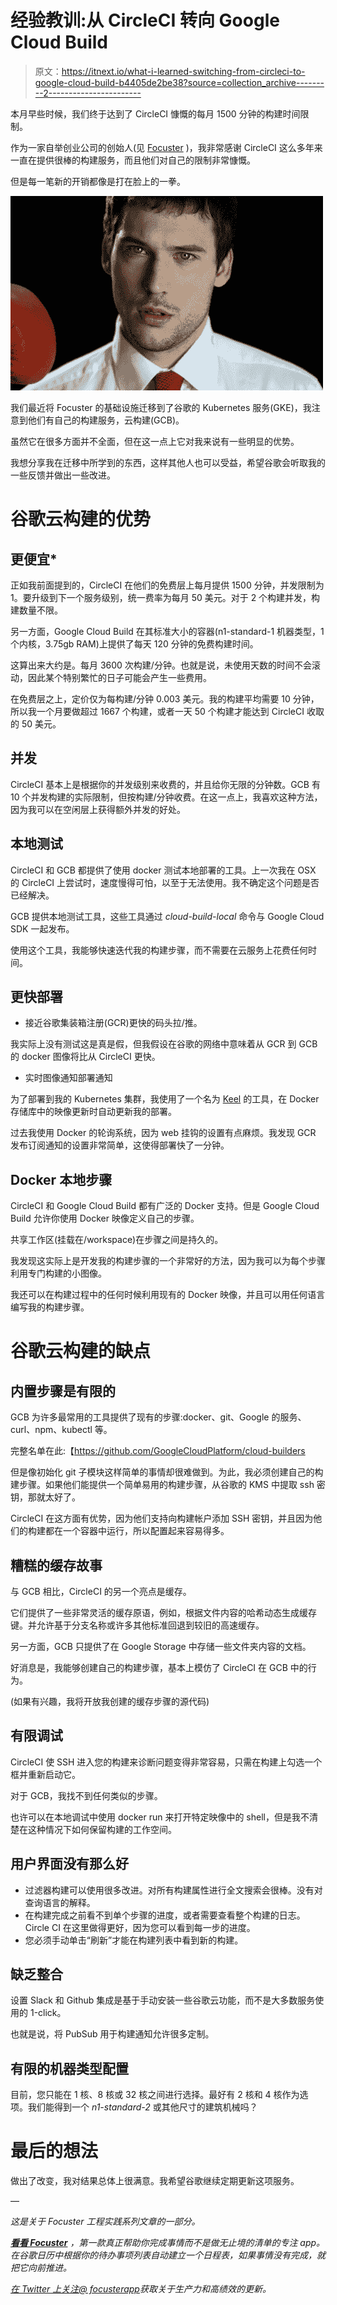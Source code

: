 # 经验教训:从 CircleCI 转向 Google Cloud Build

> 原文：<https://itnext.io/what-i-learned-switching-from-circleci-to-google-cloud-build-b4405de2be38?source=collection_archive---------2----------------------->

本月早些时候，我们终于达到了 CircleCI 慷慨的每月 1500 分钟的构建时间限制。

作为一家自举创业公司的创始人(见 [Focuster](http://focuster.com/?utm_source=medium&utm_medium=blog&utm_campaign=circle_gcb) )，我非常感谢 CircleCI 这么多年来一直在提供很棒的构建服务，而且他们对自己的限制非常慷慨。

但是每一笔新的开销都像是打在脸上的一拳。

![](img/146c697886f40d1bee0621ec09e823f6.png)

我们最近将 Focuster 的基础设施迁移到了谷歌的 Kubernetes 服务(GKE)，我注意到他们有自己的构建服务，云构建(GCB)。

虽然它在很多方面并不全面，但在这一点上它对我来说有一些明显的优势。

我想分享我在迁移中所学到的东西，这样其他人也可以受益，希望谷歌会听取我的一些反馈并做出一些改进。

# 谷歌云构建的优势

## 更便宜*

正如我前面提到的，CircleCI 在他们的免费层上每月提供 1500 分钟，并发限制为 1。要升级到下一个服务级别，统一费率为每月 50 美元。对于 2 个构建并发，构建数量不限。

另一方面，Google Cloud Build 在其标准大小的容器(n1-standard-1 机器类型，1 个内核，3.75gb RAM)上提供了每天 120 分钟的免费构建时间。

这算出来大约是。每月 3600 次构建/分钟。也就是说，未使用天数的时间不会滚动，因此某个特别繁忙的日子可能会产生一些费用。

在免费层之上，定价仅为每构建/分钟 0.003 美元。我的构建平均需要 10 分钟，所以我一个月要做超过 1667 个构建，或者一天 50 个构建才能达到 CircleCI 收取的 50 美元。

## 并发

CircleCI 基本上是根据你的并发级别来收费的，并且给你无限的分钟数。GCB 有 10 个并发构建的实际限制，但按构建/分钟收费。在这一点上，我喜欢这种方法，因为我可以在空闲层上获得额外并发的好处。

## 本地测试

CircleCI 和 GCB 都提供了使用 docker 测试本地部署的工具。上一次我在 OSX 的 CircleCI 上尝试时，速度慢得可怕，以至于无法使用。我不确定这个问题是否已经解决。

GCB 提供本地测试工具，这些工具通过 *cloud-build-local* 命令与 Google Cloud SDK 一起发布。

使用这个工具，我能够快速迭代我的构建步骤，而不需要在云服务上花费任何时间。

## 更快部署

*   接近谷歌集装箱注册(GCR)更快的码头拉/推。

我实际上没有测试这是真是假，但我假设在谷歌的网络中意味着从 GCR 到 GCB 的 docker 图像将比从 CircleCI 更快。

*   实时图像通知部署通知

为了部署到我的 Kubernetes 集群，我使用了一个名为 [Keel](https://keel.sh) 的工具，在 Docker 存储库中的映像更新时自动更新我的部署。

过去我使用 Docker 的轮询系统，因为 web 挂钩的设置有点麻烦。我发现 GCR 发布订阅通知的设置非常简单，这使得部署快了一分钟。

## Docker 本地步骤

CircleCI 和 Google Cloud Build 都有广泛的 Docker 支持。但是 Google Cloud Build 允许你使用 Docker 映像定义自己的步骤。

共享工作区(挂载在/workspace)在步骤之间是持久的。

我发现这实际上是开发我的构建步骤的一个非常好的方法，因为我可以为每个步骤利用专门构建的小图像。

我还可以在构建过程中的任何时候利用现有的 Docker 映像，并且可以用任何语言编写我的构建步骤。

# 谷歌云构建的缺点

## 内置步骤是有限的

GCB 为许多最常用的工具提供了现有的步骤:docker、git、Google 的服务、curl、npm、kubectl 等。

完整名单在此:【https://github.com/GoogleCloudPlatform/cloud-builders 

但是像初始化 git 子模块这样简单的事情却很难做到。为此，我必须创建自己的构建步骤。如果他们能提供一个简单易用的构建步骤，从谷歌的 KMS 中提取 ssh 密钥，那就太好了。

CircleCI 在这方面有优势，因为他们支持向构建帐户添加 SSH 密钥，并且因为他们的构建都在一个容器中运行，所以配置起来容易得多。

## 糟糕的缓存故事

与 GCB 相比，CircleCI 的另一个亮点是缓存。

它们提供了一些非常灵活的缓存原语，例如，根据文件内容的哈希动态生成缓存键。并允许基于分支名称或许多其他标准回退到较旧的高速缓存。

另一方面，GCB 只提供了在 Google Storage 中存储一些文件夹内容的文档。

好消息是，我能够创建自己的构建步骤，基本上模仿了 CircleCI 在 GCB 中的行为。

(如果有兴趣，我将开放我创建的缓存步骤的源代码)

## 有限调试

CircleCI 使 SSH 进入您的构建来诊断问题变得非常容易，只需在构建上勾选一个框并重新启动它。

对于 GCB，我找不到任何类似的步骤。

也许可以在本地调试中使用 docker run 来打开特定映像中的 shell，但是我不清楚在这种情况下如何保留构建的工作空间。

## 用户界面没有那么好

*   过滤器构建可以使用很多改进。对所有构建属性进行全文搜索会很棒。没有对查询语言的解释。
*   在构建完成之前看不到单个步骤的进度，或者需要查看整个构建的日志。Circle CI 在这里做得更好，因为您可以看到每一步的进度。
*   您必须手动单击“刷新”才能在构建列表中看到新的构建。

## 缺乏整合

设置 Slack 和 Github 集成是基于手动安装一些谷歌云功能，而不是大多数服务使用的 1-click。

也就是说，将 PubSub 用于构建通知允许很多定制。

## 有限的机器类型配置

目前，您只能在 1 核、8 核或 32 核之间进行选择。最好有 2 核和 4 核作为选项。我们能得到一个 *n1-standard-2* 或其他尺寸的建筑机械吗？

# 最后的想法

做出了改变，我对结果总体上很满意。我希望谷歌继续定期更新这项服务。

—

*这是关于 Focuster 工程实践系列文章的一部分。*

[***看看 Focuster***](http://focuster.com/?utm_source=medium&utm_medium=blog&utm_campaign=circle_gcb) *，第一款真正帮助你完成事情而不是做无止境的清单的专注 app。在谷歌日历中根据你的待办事项列表自动建立一个日程表，如果事情没有完成，就把它向前推进。*

[*在 Twitter 上关注@ focusterapp*](https://twitter.com/intent/follow?screen_name=focusterapp)*获取关于生产力和高绩效的更新。*